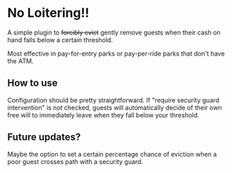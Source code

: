# No Loitering!!

A simple plugin to ~~forcibly evict~~ gently remove guests when their cash on hand falls below a certain threshold.

Most effective in pay-for-entry parks or pay-per-ride parks that don't have the ATM.

## How to use

Configuration should be pretty straightforward. If "require security guard intervention" is _not_ checked, guests will automatically decide of their own free will to immediately leave when they fall below your threshold.

## Future updates?

Maybe the option to set a certain percentage chance of eviction when a poor guest crosses path with a security guard.